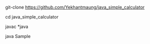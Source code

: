 git-clone https://github.com/Yekhantmaung/java_simple_calculator

cd java_simple_calculator

javac *java

java Sample
